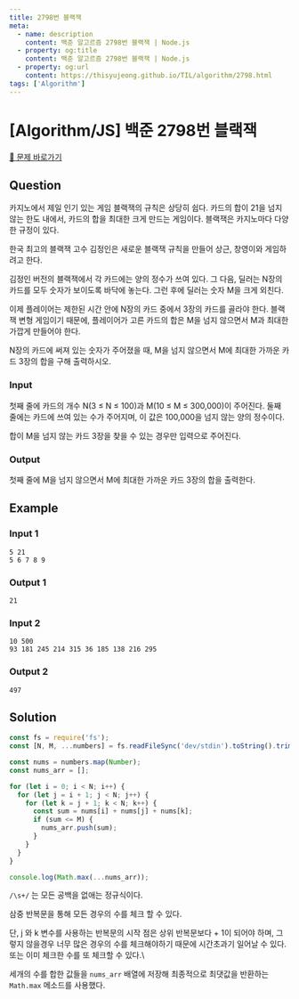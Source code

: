 ```yaml
---
title: 2798번 블랙잭
meta:
  - name: description
    content: 백준 알고르즘 2798번 블랙잭 | Node.js
  - property: og:title
    content: 백준 알고르즘 2798번 블랙잭 | Node.js
  - property: og:url
    content: https://thisyujeong.github.io/TIL/algorithm/2798.html
tags: ['Algorithm']
---
```


# [Algorithm/JS] 백준 2798번 블랙잭

[🔗 문제 바로가기](https://www.acmicpc.net/problem/2798)

## Question

카지노에서 제일 인기 있는 게임 블랙잭의 규칙은 상당히 쉽다. 카드의 합이 21을 넘지 않는 한도 내에서, 카드의 합을 최대한 크게 만드는 게임이다. 블랙잭은 카지노마다 다양한 규정이 있다.

한국 최고의 블랙잭 고수 김정인은 새로운 블랙잭 규칙을 만들어 상근, 창영이와 게임하려고 한다.

김정인 버전의 블랙잭에서 각 카드에는 양의 정수가 쓰여 있다. 그 다음, 딜러는 N장의 카드를 모두 숫자가 보이도록 바닥에 놓는다. 그런 후에 딜러는 숫자 M을 크게 외친다.

이제 플레이어는 제한된 시간 안에 N장의 카드 중에서 3장의 카드를 골라야 한다. 블랙잭 변형 게임이기 때문에, 플레이어가 고른 카드의 합은 M을 넘지 않으면서 M과 최대한 가깝게 만들어야 한다.

N장의 카드에 써져 있는 숫자가 주어졌을 때, M을 넘지 않으면서 M에 최대한 가까운 카드 3장의 합을 구해 출력하시오.

### Input

첫째 줄에 카드의 개수 N(3 ≤ N ≤ 100)과 M(10 ≤ M ≤ 300,000)이 주어진다. 둘째 줄에는 카드에 쓰여 있는 수가 주어지며, 이 값은 100,000을 넘지 않는 양의 정수이다.

합이 M을 넘지 않는 카드 3장을 찾을 수 있는 경우만 입력으로 주어진다.

### Output

첫째 줄에 M을 넘지 않으면서 M에 최대한 가까운 카드 3장의 합을 출력한다.

## Example

### Input 1

```
5 21
5 6 7 8 9
```

### Output 1

```
21
```

### Input 2

```
10 500
93 181 245 214 315 36 185 138 216 295
```

### Output 2

```
497
```

## Solution

```js
const fs = require('fs');
const [N, M, ...numbers] = fs.readFileSync('dev/stdin').toString().trim().split(/\s+/);

const nums = numbers.map(Number);
const nums_arr = [];

for (let i = 0; i < N; i++) {
  for (let j = i + 1; j < N; j++) {
    for (let k = j + 1; k < N; k++) {
      const sum = nums[i] + nums[j] + nums[k];
      if (sum <= M) {
        nums_arr.push(sum);
      }
    }
  }
}

console.log(Math.max(...nums_arr));
```

`/\s+/` 는 모든 공백을 없애는 정규식이다.

삼중 반복문을 통해 모든 경우의 수를 체크 할 수 있다.

단, j 와 k 변수를 사용하는 반복문의 시작 점은 상위 반복문보다 + 1이 되어야 하며, 그렇지 않을경우 너무 많은 경우의 수를 체크해야하기 때문에 시간초과기 일어날 수 있다. 또는 이미 체크한 수를 또 체크할 수 있다.\

세개의 수를 합한 값들을 `nums_arr` 배열에 저장해 최종적으로 최댓값을 반환하는 `Math.max` 메소드를 사용했다.
